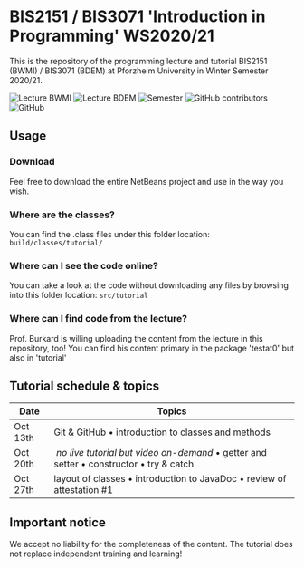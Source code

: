 # BIS2151 / BIS3071 'Introduction in Programming' WS2020/21

This is the repository of the programming lecture and tutorial BIS2151 (BWMI) / BIS3071 (BDEM) at Pforzheim University in Winter Semester 2020/21.

<img alt="Lecture BWMI" src="https://img.shields.io/badge/BWMI-BIS2151-red?style=for-the-badge"> <img alt="Lecture BDEM" src="https://img.shields.io/badge/BDEM-BIS3071-red?style=for-the-badge"> <img alt="Semester" src="https://img.shields.io/badge/Semester-WS2020/21-yellow?style=for-the-badge"> <img alt="GitHub contributors" src="https://img.shields.io/github/contributors/ainzone/BIS2151-Programming?color=informational&style=for-the-badge"> <img alt="GitHub" src="https://img.shields.io/github/license/ainzone/BIS2151-Programming?style=for-the-badge"> 


## Usage

### Download
Feel free to download the entire NetBeans project and use in the way you wish. 
### Where are the classes?
You can find the .class files under this folder location: `build/classes/tutorial/`
### Where can I see the code online?
You can take a look at the code without downloading any files by browsing into this folder location: `src/tutorial`
### Where can I find code from the lecture?
Prof. Burkard is willing uploading the content from the lecture in this repository, too! You can find his content primary in the package 'testat0' but also in 'tutorial' 

## Tutorial schedule & topics
| Date | Topics |
| --- | --- |
| Oct 13th | Git & GitHub • introduction to classes and methods |
| Oct 20th | _no live tutorial but video on-demand_ • getter and setter • constructor • try & catch |
| Oct 27th | layout of classes • introduction to JavaDoc • review of attestation #1 |

## Important notice
We accept no liability for the completeness of the content. The tutorial does not replace independent training and learning!
